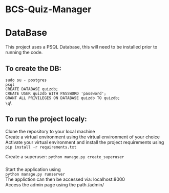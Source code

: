# BCS-Quiz-Manager

# DataBase
This project uses a PSQL Database, this will need to be installed prior to running the code.

## To create the DB:
`sudo su - postgres`\
`psql`\
`CREATE DATABASE quizdb;`\
`CREATE USER quizdb WITH PASSWORD 'password';`\
`GRANT ALL PRIVILEGES ON DATABASE quizdb TO quizdb;`\
`\q`\

## To run the project localy:
Clone the repository to your local machine \
Create a virtual environment using the virtual environment of your choice \
Activate your virtual environment and install the project requirements using \
`pip install -r requirements.txt`

Create a superuser:
`python manage.py create_superuser`

###
Start the application using \
`python manage.py runserver` \
The appliction can then be accessed via: localhost:8000 \
Access the admin page using the path /admin/


